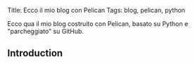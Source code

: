 Title: Ecco il mio blog con Pelican
Tags: blog, pelican, python

Ecco qua il mio blog costruito con Pelican, basato su Python e "parcheggiato" su GitHub.
<!-- PELICAN_END_SUMMARY -->

Introduction
------------




